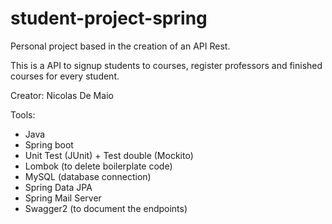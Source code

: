 # student-project-spring

Personal project based in the creation of an API Rest.

This is a API to signup students to courses, register professors and finished courses for every student.

Creator: Nicolas De Maio

Tools: 
  - Java
  - Spring boot
  - Unit Test (JUnit) + Test double (Mockito)
  - Lombok (to delete boilerplate code)
  - MySQL (database connection)
  - Spring Data JPA
  - Spring Mail Server
  - Swagger2 (to document the endpoints)
